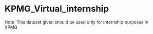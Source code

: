 # KPMG_Virtual_internship
Note: This dataset given should be used only for internship purposes in KPMG
